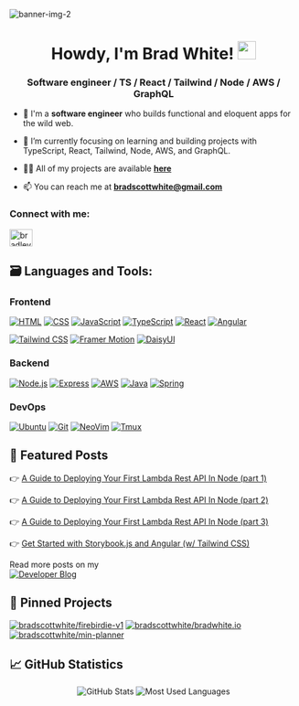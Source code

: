 ![banner-img-2](https://github.com/bradscottwhite/bradscottwhite/assets/97484878/32389c0f-d067-46ca-aa0d-cb01d2a7b3b5)
<h1 align="center">Howdy, I'm Brad White! <img src="https://media.giphy.com/media/hvRJCLFzcasrR4ia7z/giphy.gif" width="32px"></h1>
<h3 align="center">Software engineer / TS / React / Tailwind / Node / AWS / GraphQL</h3>

- 👀 I'm a **software engineer** who builds functional and eloquent apps for the wild web.

- 🌱 I’m currently focusing on learning and building projects with TypeScript, React, Tailwind, Node, AWS, and GraphQL.

- 👨‍💻 All of my projects are available <a href='https://bradwhite.io/'>**here**</a>

- 📫 You can reach me at **bradscottwhite@gmail.com**

<!-- - 🔭 I’m currently working on ... .

 - 👯 I’m collaborating on **Landmark Application**-->

<h3 align="left">Connect with me:</h3>
<p align="left">
<a href="https://linkedin.com/in/bradley-scott-white" target="blank"><img align="center" src="https://raw.githubusercontent.com/rahuldkjain/github-profile-readme-generator/master/src/images/icons/Social/linked-in-alt.svg" alt="bradley-scott-white" height="30" width="40" /></a>
</p>

## 🗃️ Languages and Tools:

### Frontend

[![HTML](https://img.shields.io/badge/html-e34c26?style=for-the-badge&logo=html5&logoColor=ffffff)](https://developer.mozilla.org/en-US/docs/Web/HTML)
[![CSS](https://img.shields.io/badge/css-264de4?style=for-the-badge&logo=css3&logoColor=ffffff)](https://developer.mozilla.org/en-US/docs/Web/CSS)
[![JavaScript](https://img.shields.io/badge/javascript-f0db4f?style=for-the-badge&logo=javascript&logoColor=000000)](https://developer.mozilla.org/en-US/docs/Web/JavaScript)
[![TypeScript](https://img.shields.io/badge/typescript-3178c6?style=for-the-badge&logo=typescript&logoColor=ffffff)](https://www.typescriptlang.org/)
[![React](https://img.shields.io/badge/react-23272f?style=for-the-badge&logo=react)](https://reactjs.org/)
[![Angular](https://img.shields.io/badge/Angular-DD0031?style=for-the-badge&logo=angular&logoColor=white)](https://angular.io/)
<!--[![Preact](https://img.shields.io/badge/preact-673ab8?style=for-the-badge&logo=preact&logoColor=ffffff)](https://preactjs.com/)
[![Next](https://img.shields.io/badge/next-000000?style=for-the-badge&logo=next.js&logoColor=ffffff)](https://nextjs.org/)-->
[![Tailwind CSS](https://shields.io/badge/tailwind%20css-38bdf8?style=for-the-badge&logo=tailwindcss&logoColor=ffffff)](https://tailwindcss.com/)
[![Framer Motion](https://shields.io/badge/framer%20motion-1a1a1a?style=for-the-badge&logo=framer&logoColor=ffffff)](https://www.framer.com/motion/)
[![DaisyUI](https://img.shields.io/badge/DAISYUI-purple?style=for-the-badge)](https://daisyui.com/)
<!--[![Jest](https://shields.io/badge/jest-18df16?style=for-the-badge&logo=jest&logoColor=ffffff)](https://jestjs.io/)
[![Vite](https://img.shields.io/badge/vite-646cff?style=for-the-badge&logo=vite&logoColor=ffffff)](https://vitejs.dev/)-->

### Backend

<!--[![Python](https://shields.io/badge/python-1e415e?style=for-the-badge&logo=python&logoColor=ffffff)](https://www.python.org/)-->
[![Node.js](https://img.shields.io/badge/Node.js-43853D?style=for-the-badge&logo=node.js&logoColor=white)](https://nodejs.org/)
[![Express](https://shields.io/badge/express-eeeeee?style=for-the-badge&logo=express&logoColor=000000)](https://expressjs.com/)
[![AWS](https://img.shields.io/badge/Amazon_AWS-232F3E?style=for-the-badge&logo=amazon-aws&logoColor=white)](https://aws.amazon.com)
[![Java](https://img.shields.io/badge/Java-ED8B00?style=for-the-badge&logo=java&logoColor=white)](https://www.java.com/)
[![Spring](https://img.shields.io/badge/Spring-6DB33F?style=for-the-badge&logo=spring&logoColor=white)](https://spring.io/)

### DevOps

[![Ubuntu](https://img.shields.io/badge/Ubuntu-E95420?style=for-the-badge&logo=ubuntu&logoColor=white)](https://ubuntu.com/)
[![Git](https://shields.io/badge/git-f54d27?style=for-the-badge&logo=git&logoColor=ffffff)](https://git-scm.com/)
[![NeoVim](https://img.shields.io/badge/NeoVim-%2357A143.svg?&style=for-the-badge&logo=neovim&logoColor=white)](https://neovim.io/)
[![Tmux](https://img.shields.io/badge/tmux-1BB91F?style=for-the-badge&logo=tmux&logoColor=white)](https://tmuxcheatsheet.com/)
<!--[![Vercel](https://shields.io/badge/vercel-000000?style=for-the-badge&logo=vercel&logoColor=ffffff)](https://vercel.com/)-->


## 📜 Featured Posts

👉 [A Guide to Deploying Your First Lambda Rest API In Node (part 1)](https://blog.bradwhite.io/a-guide-to-deploying-your-first-lambda-rest-api-in-node-part-1)

👉 [A Guide to Deploying Your First Lambda Rest API In Node (part 2)](https://blog.bradwhite.io/a-guide-to-deploying-your-first-lambda-rest-api-in-node-part-2)

👉 [A Guide to Deploying Your First Lambda Rest API In Node (part 3)](https://blog.bradwhite.io/a-guide-to-deploying-your-first-lambda-rest-api-in-node-part-3)

👉 [Get Started with Storybook.js and Angular (w/ Tailwind CSS)](https://blog.bradwhite.io/get-started-with-storybookjs-and-angular-w-tailwind-css)

Read more posts on my <br/> [![Developer Blog](https://img.shields.io/badge/Hashnode-2962FF?style=for-the-badge&logo=hashnode&logoColor=white)](https://blog.bradwhite.io/)

</p>

## 📌 Pinned Projects

[![bradscottwhite/firebirdie-v1](https://github-readme-stats-eight-beige.vercel.app/api/pin/?username=bradscottwhite&repo=firebirdie-v1&theme=github_dark)](https://github.com/bradscottwhite/firebirdie-v1)
[![bradscottwhite/bradwhite.io](https://github-readme-stats-eight-beige.vercel.app/api/pin/?username=bradscottwhite&repo=bradwhite.io&theme=github_dark)](https://github.com/bradscottwhite/bradwhite.io)
[![bradscottwhite/min-planner](https://github-readme-stats-eight-beige.vercel.app/api/pin/?username=bradscottwhite&repo=min-planner&theme=github_dark)](https://github.com/bradscottwhite/min-planner)

## 📈 GitHub Statistics

<p align="center">
  <img src="https://github-readme-stats-eight-beige.vercel.app/api?username=bradscottwhite&theme=github_dark&show_icons=true&count_private=true" alt='GitHub Stats' />

 <!--  <img src="https://github-profile-summary-cards.vercel.app/api/cards/profile-details?username=bradscottwhite&theme=github_dark" alt='GitHub Stats' />-->
  <img src='https://github-readme-stats-eight-beige.vercel.app/api/top-langs/?username=bradscottwhite&layout=compact&hide=html&theme=github_dark&langs_count=8' alt='Most Used Languages' />
</p>


<!---
bradscottwhite/bradscottwhite is a ✨ special ✨ repository because its `README.md` (this file) appears on your GitHub profile.
You can click the Preview link to take a look at your changes.
--->
